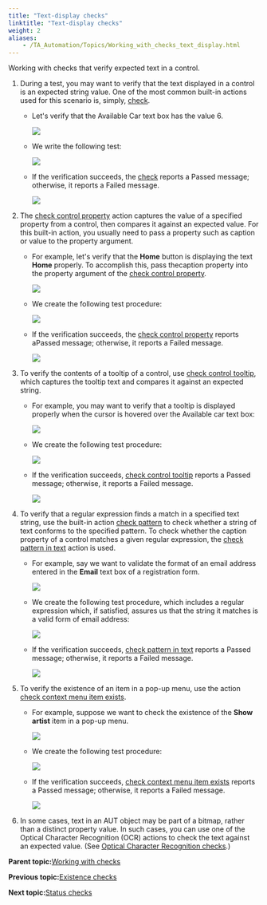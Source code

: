 ```yaml
--- 
title: "Text-display checks"
linktitle: "Text-display checks"
weight: 2
aliases: 
    - /TA_Automation/Topics/Working_with_checks_text_display.html
---
```


Working with checks that verify expected text in a control.

1.  During a test, you may want to verify that the text displayed in a control is an expected string value. One of the most common built-in actions used for this scenario is, simply, [check](check.html).
    -   Let's verify that the Available Car text box has the value 6.

        ![](/images//Images/bia_check_aut.png)

    -   We write the following test:

        ![](/images//Images/bia_check_pgm.png)

    -   If the verification succeeds, the [check](check.html) reports a Passed message; otherwise, it reports a Failed message.

        ![](/images//Images/bia_check_res.png)

2.  The [check control property](check_control_property.html) action captures the value of a specified property from a control, then compares it against an expected value. For this built-in action, you usually need to pass a property such as caption or value to the property argument.
    -   For example, let's verify that the **Home** button is displaying the text **Home** properly. To accomplish this, pass thecaption property into the property argument of the [check control property](check_control_property.html).

        ![](/images//Images/bia_check_control_property_caption_aut.png)

    -   We create the following test procedure:

        ![](/images//Images/bia_check_control_property_caption_pgm.png)

    -   If the verification succeeds, the [check control property](check_control_property.html) reports aPassed message; otherwise, it reports a Failed message.

        ![](/images//Images/bia_check_control_property_caption_res.png)

3.  To verify the contents of a tooltip of a control, use [check control tooltip](check_control_tooltip.html), which captures the tooltip text and compares it against an expected string.
    -   For example, you may want to verify that a tooltip is displayed properly when the cursor is hovered over the Available car text box:

        ![](/images//Images/bia_check_control_tooltip_aut.png)

    -   We create the following test procedure:

        ![](/images//Images/bia_check_control_tooltip_pgm.png)

    -   If the verification succeeds, [check control tooltip](check_control_tooltip.html) reports a Passed message; otherwise, it reports a Failed message.

        ![](/images//Images/bia_check_control_tooltip_res.png)

4.  To verify that a regular expression finds a match in a specified text string, use the built-in action [check pattern](check_pattern.html) to check whether a string of text conforms to the specified pattern. To check whether the caption property of a control matches a given regular expression, the [check pattern in text](check_pattern_in_text.html) action is used.
    -   For example, say we want to validate the format of an email address entered in the **Email** text box of a registration form.

        ![](/images//Images/bia_check_pattern_in_text_aut.png)

    -   We create the following test procedure, which includes a regular expression which, if satisfied, assures us that the string it matches is a valid form of email address:

        ![](/images//Images/bia_check_pattern_in_text_pgm.png)

    -   If the verification succeeds, [check pattern in text](check_pattern_in_text.html) reports a Passed message; otherwise, it reports a Failed message.

        ![](/images//Images/bia_check_pattern_in_text_res.png)

5.  To verify the existence of an item in a pop-up menu, use the action [check context menu item exists](check_context_menu_item_exists.html).
    -   For example, suppose we want to check the existence of the **Show artist** item in a pop-up menu.

        ![](/images//Images/bia_check_context_menu_item_exists_aut.png)

    -   We create the following test procedure:

        ![](/images//Images/bia_check_context_menu_item_exists_pgm.png)

    -   If the verification succeeds, [check context menu item exists](check_context_menu_item_exists.html) reports a Passed message; otherwise, it reports a Failed message.

        ![](/images//Images/bia_check_context_menu_item_exists_res.png)

6.  In some cases, text in an AUT object may be part of a bitmap, rather than a distinct property value. In such cases, you can use one of the Optical Character Recognition \(OCR\) actions to check the text against an expected value. \(See [Optical Character Recognition checks](Working_with_checks_OCR.html).\)

**Parent topic:**[Working with checks](/TA_Automation/Topics/Automation_model_working_with_checks.html)

**Previous topic:**[Existence checks](/TA_Automation/Topics/Working_with_checks_existence.html)

**Next topic:**[Status checks](/TA_Automation/Topics/Working_with_checks_status.html)

